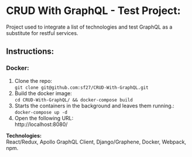 # CRUD With GraphQL - Test Project:
Project used to integrate a list of technologies and test GraphQL as a substitute for restful services.

## Instructions:

### Docker:  
1. Clone the repo:  
   `git clone git@github.com:sf27/CRUD-With-GraphQL.git`  
2. Build the docker image:  
   `cd CRUD-With-GraphQL/ && docker-compose build`  
3. Starts the containers in the background and leaves them running.:  
   `docker-compose up -d`  
4. Open the following URL:   
   http://localhost:8080/   

**Technologies:**  
   React/Redux, Apollo GraphQL Client, Django/Graphene, Docker, Webpack, npm.  